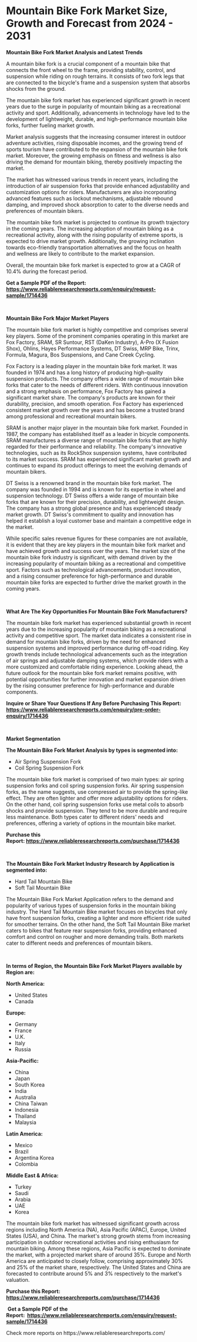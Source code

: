 <p><h1>Mountain Bike Fork Market Size, Growth and Forecast from 2024 - 2031</h1></p><p><strong>Mountain Bike Fork Market Analysis and Latest Trends</strong></p>
<p><p>A mountain bike fork is a crucial component of a mountain bike that connects the front wheel to the frame, providing stability, control, and suspension while riding on rough terrains. It consists of two fork legs that are connected to the bicycle's frame and a suspension system that absorbs shocks from the ground.</p><p>The mountain bike fork market has experienced significant growth in recent years due to the surge in popularity of mountain biking as a recreational activity and sport. Additionally, advancements in technology have led to the development of lightweight, durable, and high-performance mountain bike forks, further fueling market growth.</p><p>Market analysis suggests that the increasing consumer interest in outdoor adventure activities, rising disposable incomes, and the growing trend of sports tourism have contributed to the expansion of the mountain bike fork market. Moreover, the growing emphasis on fitness and wellness is also driving the demand for mountain biking, thereby positively impacting the market.</p><p>The market has witnessed various trends in recent years, including the introduction of air suspension forks that provide enhanced adjustability and customization options for riders. Manufacturers are also incorporating advanced features such as lockout mechanisms, adjustable rebound damping, and improved shock absorption to cater to the diverse needs and preferences of mountain bikers.</p><p>The mountain bike fork market is projected to continue its growth trajectory in the coming years. The increasing adoption of mountain biking as a recreational activity, along with the rising popularity of extreme sports, is expected to drive market growth. Additionally, the growing inclination towards eco-friendly transportation alternatives and the focus on health and wellness are likely to contribute to the market expansion.</p><p>Overall, the mountain bike fork market is expected to grow at a CAGR of 10.4% during the forecast period.</p></p>
<p><strong>Get a Sample PDF of the Report:&nbsp; <a href="https://www.reliableresearchreports.com/enquiry/request-sample/1714436">https://www.reliableresearchreports.com/enquiry/request-sample/1714436</a></strong></p>
<p>&nbsp;</p>
<p><strong>Mountain Bike Fork Major Market Players</strong></p>
<p><p>The mountain bike fork market is highly competitive and comprises several key players. Some of the prominent companies operating in this market are Fox Factory, SRAM, SR Suntour, RST (DaKen Industry), A-Pro (X Fusion Shox), Ohlins, Hayes Performance Systems, DT Swiss, MRP Bike, Trinx, Formula, Magura, Bos Suspensions, and Cane Creek Cycling.</p><p>Fox Factory is a leading player in the mountain bike fork market. It was founded in 1974 and has a long history of producing high-quality suspension products. The company offers a wide range of mountain bike forks that cater to the needs of different riders. With continuous innovation and a strong emphasis on performance, Fox Factory has gained a significant market share. The company's products are known for their durability, precision, and smooth operation. Fox Factory has experienced consistent market growth over the years and has become a trusted brand among professional and recreational mountain bikers.</p><p>SRAM is another major player in the mountain bike fork market. Founded in 1987, the company has established itself as a leader in bicycle components. SRAM manufactures a diverse range of mountain bike forks that are highly regarded for their performance and reliability. The company's innovative technologies, such as its RockShox suspension systems, have contributed to its market success. SRAM has experienced significant market growth and continues to expand its product offerings to meet the evolving demands of mountain bikers.</p><p>DT Swiss is a renowned brand in the mountain bike fork market. The company was founded in 1994 and is known for its expertise in wheel and suspension technology. DT Swiss offers a wide range of mountain bike forks that are known for their precision, durability, and lightweight design. The company has a strong global presence and has experienced steady market growth. DT Swiss's commitment to quality and innovation has helped it establish a loyal customer base and maintain a competitive edge in the market.</p><p>While specific sales revenue figures for these companies are not available, it is evident that they are key players in the mountain bike fork market and have achieved growth and success over the years. The market size of the mountain bike fork industry is significant, with demand driven by the increasing popularity of mountain biking as a recreational and competitive sport. Factors such as technological advancements, product innovation, and a rising consumer preference for high-performance and durable mountain bike forks are expected to further drive the market growth in the coming years.</p></p>
<p>&nbsp;</p>
<p><strong>What Are The Key Opportunities For Mountain Bike Fork Manufacturers?</strong></p>
<p><p>The mountain bike fork market has experienced substantial growth in recent years due to the increasing popularity of mountain biking as a recreational activity and competitive sport. The market data indicates a consistent rise in demand for mountain bike forks, driven by the need for enhanced suspension systems and improved performance during off-road riding. Key growth trends include technological advancements such as the integration of air springs and adjustable damping systems, which provide riders with a more customized and comfortable riding experience. Looking ahead, the future outlook for the mountain bike fork market remains positive, with potential opportunities for further innovation and market expansion driven by the rising consumer preference for high-performance and durable components.</p></p>
<p><strong>Inquire or Share Your Questions If Any Before Purchasing This Report: <a href="https://www.reliableresearchreports.com/enquiry/pre-order-enquiry/1714436">https://www.reliableresearchreports.com/enquiry/pre-order-enquiry/1714436</a></strong></p>
<p>&nbsp;</p>
<p><strong>Market Segmentation</strong></p>
<p><strong>The Mountain Bike Fork Market Analysis by types is segmented into:</strong></p>
<p><ul><li>Air Spring Suspension Fork</li><li>Coil Spring Suspension Fork</li></ul></p>
<p><p>The mountain bike fork market is comprised of two main types: air spring suspension forks and coil spring suspension forks. Air spring suspension forks, as the name suggests, use compressed air to provide the spring-like effect. They are often lighter and offer more adjustability options for riders. On the other hand, coil spring suspension forks use metal coils to absorb shocks and provide suspension. They tend to be more durable and require less maintenance. Both types cater to different riders' needs and preferences, offering a variety of options in the mountain bike market.</p></p>
<p><strong>Purchase this Report:&nbsp;<a href="https://www.reliableresearchreports.com/purchase/1714436">https://www.reliableresearchreports.com/purchase/1714436</a></strong></p>
<p>&nbsp;</p>
<p><strong>The Mountain Bike Fork Market Industry Research by Application is segmented into:</strong></p>
<p><ul><li>Hard Tail Mountain Bike</li><li>Soft Tail Mountain Bike</li></ul></p>
<p><p>The Mountain Bike Fork Market Application refers to the demand and popularity of various types of suspension forks in the mountain biking industry. The Hard Tail Mountain Bike market focuses on bicycles that only have front suspension forks, creating a lighter and more efficient ride suited for smoother terrains. On the other hand, the Soft Tail Mountain Bike market caters to bikes that feature rear suspension forks, providing enhanced comfort and control on rougher and more demanding trails. Both markets cater to different needs and preferences of mountain bikers.</p></p>
<p>&nbsp;</p>
<p><strong>In terms of Region, the Mountain Bike Fork Market Players available by Region are:</strong></p>
<p>
    <p> <strong> North America: </strong>
        <ul>
            <li>United States</li>
            <li>Canada</li>
        </ul>
        </p> 
    <p> <strong> Europe: </strong>
        <ul>
            <li>Germany</li>
            <li>France</li>
            <li>U.K.</li>
            <li>Italy</li>
            <li>Russia</li>
        </ul>
        </p> 
    <p> <strong> Asia-Pacific: </strong>
        <ul>
            <li>China</li>
            <li>Japan</li>
            <li>South Korea</li>
            <li>India</li>
            <li>Australia</li>
            <li>China Taiwan</li>
            <li>Indonesia</li>
            <li>Thailand</li>
            <li>Malaysia</li>
        </ul>
        </p> 
    <p> <strong> Latin America: </strong>
        <ul>
            <li>Mexico</li>
            <li>Brazil</li>
            <li>Argentina Korea</li>
            <li>Colombia</li>
        </ul>
        </p> 
    <p> <strong> Middle East & Africa: </strong>
        <ul>
            <li>Turkey</li>
            <li>Saudi</li>
            <li>Arabia</li>
            <li>UAE</li>
            <li>Korea</li>
        </ul>
    </p>
    </p>
<p><p>The mountain bike fork market has witnessed significant growth across regions including North America (NA), Asia Pacific (APAC), Europe, United States (USA), and China. The market's strong growth stems from increasing participation in outdoor recreational activities and rising enthusiasm for mountain biking. Among these regions, Asia Pacific is expected to dominate the market, with a projected market share of around 35%. Europe and North America are anticipated to closely follow, comprising approximately 30% and 25% of the market share, respectively. The United States and China are forecasted to contribute around 5% and 3% respectively to the market's valuation.</p></p>
<p><strong>Purchase this Report: <a href="https://www.reliableresearchreports.com/purchase/1714436">https://www.reliableresearchreports.com/purchase/1714436</a></strong></p>
<p>&nbsp;<strong>Get a Sample PDF of the Report:&nbsp;&nbsp;<a href="https://www.reliableresearchreports.com/enquiry/request-sample/1714436">https://www.reliableresearchreports.com/enquiry/request-sample/1714436</a></strong></p>
<p><strong></strong></p>
<p>Check more reports on https://www.reliableresearchreports.com/</p>